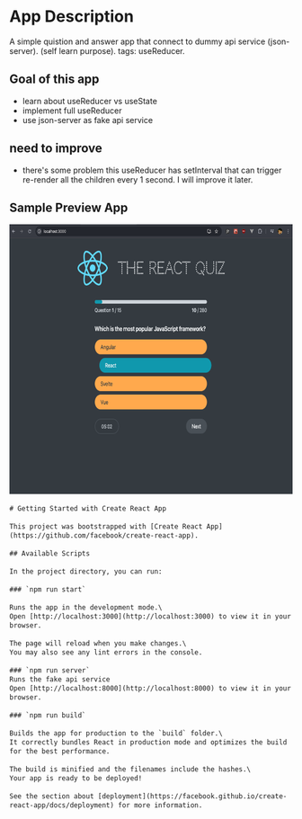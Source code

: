 # App Description

A simple quistion and answer app that connect to dummy api service (json-server). (self learn purpose). tags: useReducer.

## Goal of this app

- learn about useReducer vs useState
- implement full useReducer
- use json-server as fake api service

## need to improve

- there's some problem this useReducer has setInterval that can trigger re-render all the children every 1 second. I will improve it later.

## Sample Preview App

<img src="https://raw.githubusercontent.com/xdenistwn/react-quiz/refs/heads/main/public/images/preview-app/dashboard-1.png" height="480">

```
# Getting Started with Create React App

This project was bootstrapped with [Create React App](https://github.com/facebook/create-react-app).

## Available Scripts

In the project directory, you can run:

### `npm run start`

Runs the app in the development mode.\
Open [http://localhost:3000](http://localhost:3000) to view it in your browser.

The page will reload when you make changes.\
You may also see any lint errors in the console.

### `npm run server`
Runs the fake api service
Open [http://localhost:8000](http://localhost:8000) to view it in your browser.

### `npm run build`

Builds the app for production to the `build` folder.\
It correctly bundles React in production mode and optimizes the build for the best performance.

The build is minified and the filenames include the hashes.\
Your app is ready to be deployed!

See the section about [deployment](https://facebook.github.io/create-react-app/docs/deployment) for more information.
```
